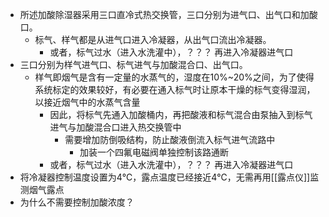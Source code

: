 - 所述加酸除湿器采用三口直冷式热交换管，三口分别为进气口、出气口和加酸口。
    - 标气、样气都是从进气口进入冷凝器，从出气口流出冷凝器。
        - 或者，标气过水（进入水洗灌中），？？？ 再进入冷凝器进气口
- 三口分别为样气进气口、标气进气与加酸混合口、出气口。
    - 样气即烟气是含有一定量的水蒸气的，湿度在10%~20%之间，为了使得系统标定的效果较好，有必要在通入标气时让原本干燥的标气变得湿润，以接近烟气中的水蒸气含量
        - 因此，将标气先通入加酸桶内，再把酸液和标气混合由泵抽入到标气进气与加酸混合口进入热交换管中
            - 需要增加防倒吸结构，防止酸液倒流入标气进气流路中
                - 加装一个四氟电磁阀单独控制该路通断
        - 或者，标气过水（进入水洗灌中），？？？ 再进入冷凝器进气口
- 将冷凝器控制温度设置为4℃，露点温度已经接近4℃，无需再用[[露点仪]]监测烟气露点
- 为什么不需要控制加酸浓度？
